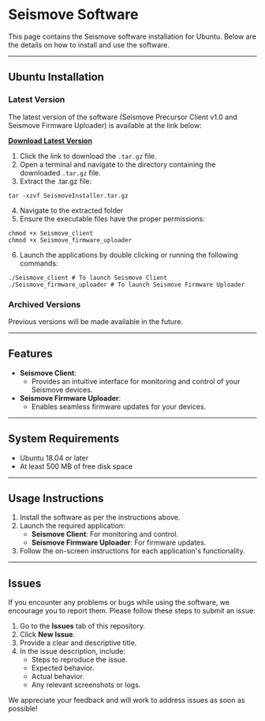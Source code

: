 # **Seismove Software**

This page contains the Seismove software installation for Ubuntu. Below are the details on how to install and use the software.

---

## **Ubuntu Installation**

### **Latest Version**
The latest version of the software (Seismove Precursor Client v1.0 and Seismove Firmware Uploader) is available at the link below:

[**Download Latest Version**](https://drive.google.com/file/d/1YVHGh6kM5qg0PiBkt6WowRSpWLULQYP6/view?usp=sharing)

1. Click the link to download the `.tar.gz` file.
2. Open a terminal and navigate to the directory containing the downloaded `.tar.gz` file.
3. Extract the .tar.gz file:
```
tar -xzvf SeismoveInstaller.tar.gz
```

4. Navigate to the extracted folder
5. Ensure the executable files have the proper permissions: 
```
chmod +x Seismove_client 
chmod +x Seismove_firmware_uploader
```

6. Launch the applications by double clicking or running the following commands: 
```
./Seismove_client # To launch Seismove Client 
./Seismove_firmware_uploader # To launch Seismove Firmware Uploader
```

### **Archived Versions**
Previous versions will be made available in the future.

---

## **Features**
- **Seismove Client**:
  - Provides an intuitive interface for monitoring and control of your Seismove devices.
- **Seismove Firmware Uploader**:
  - Enables seamless firmware updates for your devices.

---

## **System Requirements**
- Ubuntu 18.04 or later
- At least 500 MB of free disk space

---

## **Usage Instructions**
1. Install the software as per the instructions above.
2. Launch the required application:
   - **Seismove Client**: For monitoring and control.
   - **Seismove Firmware Uploader**: For firmware updates.
3. Follow the on-screen instructions for each application's functionality.

---

## **Issues**
If you encounter any problems or bugs while using the software, we encourage you to report them. Please follow these steps to submit an issue:

1. Go to the **Issues** tab of this repository.
2. Click **New Issue**.
3. Provide a clear and descriptive title.
4. In the issue description, include:
   - Steps to reproduce the issue.
   - Expected behavior.
   - Actual behavior.
   - Any relevant screenshots or logs.

We appreciate your feedback and will work to address issues as soon as possible!
